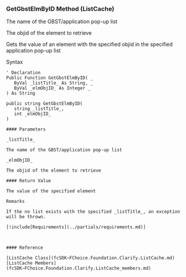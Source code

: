 ﻿### GetGbstElmByID Method (ListCache)

The name of the GBST/application pop-up list

The objid of the element to retrieve

Gets the value of an element with the specified objid in the specified application pop-up list

Syntax

```vbnet
' Declaration
Public Function GetGbstElmByID( _
   ByVal _listTitle_ As String, _
   ByVal _elmObjID_ As Integer _
) As String

public string GetGbstElmByID( 
   string _listTitle_,
   int _elmObjID_
)

#### Parameters

_listTitle_

The name of the GBST/application pop-up list

_elmObjID_

The objid of the element to retrieve

#### Return Value

The value of the specified element

Remarks

If the no list exists with the specified _listTitle_, an exception will be thrown.

[!include[Requirements](../partials/requirements.md)]



#### Reference

[ListCache Class](fcSDK~FChoice.Foundation.Clarify.ListCache.md)  
[ListCache Members](fcSDK~FChoice.Foundation.Clarify.ListCache_members.md)